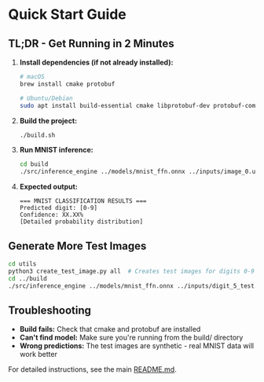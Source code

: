 # Quick Start Guide

## TL;DR - Get Running in 2 Minutes

1. **Install dependencies (if not already installed):**
   ```bash
   # macOS
   brew install cmake protobuf
   
   # Ubuntu/Debian
   sudo apt install build-essential cmake libprotobuf-dev protobuf-compiler
   ```

2. **Build the project:**
   ```bash
   ./build.sh
   ```

3. **Run MNIST inference:**
   ```bash
   cd build
   ./src/inference_engine ../models/mnist_ffn.onnx ../inputs/image_0.ubyte
   ```

4. **Expected output:**
   ```
   === MNIST CLASSIFICATION RESULTS ===
   Predicted digit: [0-9]
   Confidence: XX.XX%
   [Detailed probability distribution]
   ```

## Generate More Test Images

```bash
cd utils
python3 create_test_image.py all  # Creates test images for digits 0-9
cd ../build
./src/inference_engine ../models/mnist_ffn.onnx ../inputs/digit_5_test.ubyte
```

## Troubleshooting

- **Build fails:** Check that cmake and protobuf are installed
- **Can't find model:** Make sure you're running from the build/ directory
- **Wrong predictions:** The test images are synthetic - real MNIST data will work better

For detailed instructions, see the main [README.md](README.md).